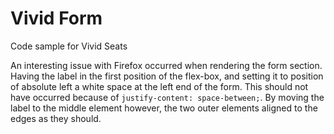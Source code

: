 Vivid Form
==========

Code sample for Vivid Seats

An interesting issue with Firefox occurred when rendering the form section.
Having the label in the first position of the flex-box, and setting it to position of absolute left a white space at the left end of the form.
This should not have occurred because of `justify-content: space-between;`. By moving the label to the middle element however, the two outer elements aligned to the edges as they should.